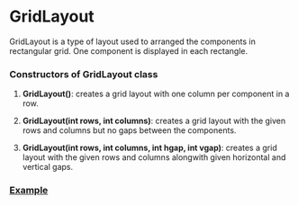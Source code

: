 # GridLayout

GridLayout is a type of layout used to arranged the components in rectangular grid. One component is displayed in each rectangle.

### Constructors of GridLayout class

1. **GridLayout()**: creates a grid layout with one column per component in a row.

1. **GridLayout(int rows, int columns)**: creates a grid layout with the given rows and columns but no gaps between the components.

1. **GridLayout(int rows, int columns, int hgap, int vgap)**: creates a grid layout with the given rows and columns alongwith given horizontal and vertical gaps.

### [Example](GridLayoutDemo.java)
